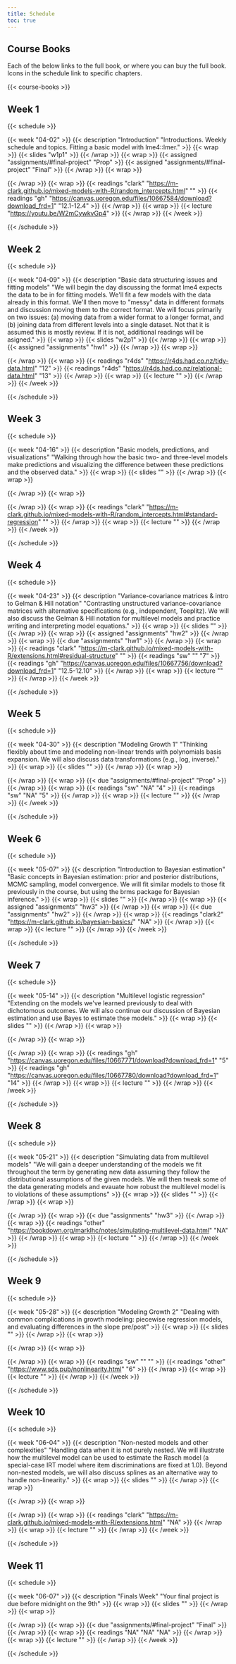 ```yaml
---
title: Schedule
toc: true
---
```





## Course Books
Each of the below links to the full book, or where you can buy the full book. 
Icons in the schedule link to specific chapters.

{{< course-books >}}


 ## Week 1 
 {{< schedule >}}

{{< week "04-02" >}}
  {{< description "Introduction" "Introductions. Weekly schedule and topics. Fitting a basic model with lme4::lmer." >}}
  {{< wrap >}}
{{< slides "w1p1" >}}
{{< /wrap >}}
  {{< wrap >}}
{{< assigned "assignments/#final-project" "Prop" >}}
{{< assigned "assignments/#final-project" "Final" >}}
{{< /wrap >}}
  {{< wrap >}}

{{< /wrap >}}
  {{< wrap >}}
{{< readings "clark" "https://m-clark.github.io/mixed-models-with-R/random_intercepts.html" "" >}}
{{< readings "gh" "https://canvas.uoregon.edu/files/10667584/download?download_frd=1" "12.1-12.4" >}}
{{< /wrap >}}
  {{< wrap >}}
{{< lecture "https://youtu.be/W2mCywkvGp4" >}}
{{< /wrap >}}
{{< /week >}}

{{< /schedule >}}
 ## Week 2 
 {{< schedule >}}

{{< week "04-09" >}}
  {{< description "Basic data structuring issues and fitting models" "We will begin the day discussing the format lme4 expects the data to be in for fitting models. We'll fit a few models with the data already in this format. We'll then move to "messy" data in different formats and discussion moving them to the correct format. We will focus primarily on two issues: (a) moving data from a wider format to a longer format, and (b) joining data from different levels into a single dataset. Not that it is assumed this is mostly review. If it is not, additional readings will be asigned." >}}
  {{< wrap >}}
{{< slides "w2p1" >}}
{{< /wrap >}}
  {{< wrap >}}
{{< assigned "assignments" "hw1" >}}
{{< /wrap >}}
  {{< wrap >}}

{{< /wrap >}}
  {{< wrap >}}
{{< readings "r4ds" "https://r4ds.had.co.nz/tidy-data.html" "12" >}}
{{< readings "r4ds" "https://r4ds.had.co.nz/relational-data.html" "13" >}}
{{< /wrap >}}
  {{< wrap >}}
{{< lecture "" >}}
{{< /wrap >}}
{{< /week >}}

{{< /schedule >}}
 ## Week 3 
 {{< schedule >}}

{{< week "04-16" >}}
  {{< description "Basic models, predictions, and visualizations" "Walking through how the basic two- and three-level models make predictions and visualizing the difference between these predictions and the observed data." >}}
  {{< wrap >}}
{{< slides "" >}}
{{< /wrap >}}
  {{< wrap >}}

{{< /wrap >}}
  {{< wrap >}}

{{< /wrap >}}
  {{< wrap >}}
{{< readings "clark" "https://m-clark.github.io/mixed-models-with-R/random_intercepts.html#standard-regression" "" >}}
{{< /wrap >}}
  {{< wrap >}}
{{< lecture "" >}}
{{< /wrap >}}
{{< /week >}}

{{< /schedule >}}
 ## Week 4 
 {{< schedule >}}

{{< week "04-23" >}}
  {{< description "Variance-covariance matrices & intro to Gelman & Hill notation" "Contrasting unstructured variance-covariance matrices with alternative specifications (e.g., independent, Toeplitz). We will also discuss the Gelman & Hill notation for multilevel models and practice writing and interpreting model equations." >}}
  {{< wrap >}}
{{< slides "" >}}
{{< /wrap >}}
  {{< wrap >}}
{{< assigned "assignments" "hw2" >}}
{{< /wrap >}}
  {{< wrap >}}
{{< due "assignments" "hw1" >}}
{{< /wrap >}}
  {{< wrap >}}
{{< readings "clark" "https://m-clark.github.io/mixed-models-with-R/extensions.html#residual-structure" "" >}}
{{< readings "sw" "" "7" >}}
{{< readings "gh" "https://canvas.uoregon.edu/files/10667756/download?download_frd=1" "12.5-12.10" >}}
{{< /wrap >}}
  {{< wrap >}}
{{< lecture "" >}}
{{< /wrap >}}
{{< /week >}}

{{< /schedule >}}
 ## Week 5 
 {{< schedule >}}

{{< week "04-30" >}}
  {{< description "Modeling Growth 1" "Thinking flexibly about time and modeling non-linear trends with polynomials basis expansion. We will also discuss data transformations (e.g., log, inverse)." >}}
  {{< wrap >}}
{{< slides "" >}}
{{< /wrap >}}
  {{< wrap >}}

{{< /wrap >}}
  {{< wrap >}}
{{< due "assignments/#final-project" "Prop" >}}
{{< /wrap >}}
  {{< wrap >}}
{{< readings "sw" "NA" "4" >}}
{{< readings "sw" "NA" "5" >}}
{{< /wrap >}}
  {{< wrap >}}
{{< lecture "" >}}
{{< /wrap >}}
{{< /week >}}

{{< /schedule >}}
 ## Week 6 
 {{< schedule >}}

{{< week "05-07" >}}
  {{< description "Introduction to Bayesian estimation" "Basic concepts in Bayesian estimation: prior and posterior distributions, MCMC sampling, model convergence. We will fit similar models to those fit previously in the course, but using the brms package for Bayesian inference." >}}
  {{< wrap >}}
{{< slides "" >}}
{{< /wrap >}}
  {{< wrap >}}
{{< assigned "assignments" "hw3" >}}
{{< /wrap >}}
  {{< wrap >}}
{{< due "assignments" "hw2" >}}
{{< /wrap >}}
  {{< wrap >}}
{{< readings "clark2" "https://m-clark.github.io/bayesian-basics/" "NA" >}}
{{< /wrap >}}
  {{< wrap >}}
{{< lecture "" >}}
{{< /wrap >}}
{{< /week >}}

{{< /schedule >}}
 ## Week 7 
 {{< schedule >}}

{{< week "05-14" >}}
  {{< description "Multilevel logistic regression" "Extending on the models we've learned previously to deal with dichotomous outcomes. We will also continue our discussion of Bayesian estimation and use Bayes to estimate thse models." >}}
  {{< wrap >}}
{{< slides "" >}}
{{< /wrap >}}
  {{< wrap >}}

{{< /wrap >}}
  {{< wrap >}}

{{< /wrap >}}
  {{< wrap >}}
{{< readings "gh" "https://canvas.uoregon.edu/files/10667771/download?download_frd=1" "5" >}}
{{< readings "gh" "https://canvas.uoregon.edu/files/10667780/download?download_frd=1" "14" >}}
{{< /wrap >}}
  {{< wrap >}}
{{< lecture "" >}}
{{< /wrap >}}
{{< /week >}}

{{< /schedule >}}
 ## Week 8 
 {{< schedule >}}

{{< week "05-21" >}}
  {{< description "Simulating data from multilevel models" "We will gain a deeper understanding of the models we fit throughout the term by generating new data assuming they follow the distributional assumptions of the given models. We will then tweak some of the data generating models and evauate how robust the multilevel model is to violations of these assumptions" >}}
  {{< wrap >}}
{{< slides "" >}}
{{< /wrap >}}
  {{< wrap >}}

{{< /wrap >}}
  {{< wrap >}}
{{< due "assignments" "hw3" >}}
{{< /wrap >}}
  {{< wrap >}}
{{< readings "other" "https://bookdown.org/marklhc/notes/simulating-multilevel-data.html" "NA" >}}
{{< /wrap >}}
  {{< wrap >}}
{{< lecture "" >}}
{{< /wrap >}}
{{< /week >}}

{{< /schedule >}}
 ## Week 9 
 {{< schedule >}}

{{< week "05-28" >}}
  {{< description "Modeling Growth 2" "Dealing with common complications in growth modeling: piecewise regression models, and evaluating differences in the slope pre/post" >}}
  {{< wrap >}}
{{< slides "" >}}
{{< /wrap >}}
  {{< wrap >}}

{{< /wrap >}}
  {{< wrap >}}

{{< /wrap >}}
  {{< wrap >}}
{{< readings "sw" "" "" >}}
{{< readings "other" "https://www.sds.pub/nonlinearity.html" "6" >}}
{{< /wrap >}}
  {{< wrap >}}
{{< lecture "" >}}
{{< /wrap >}}
{{< /week >}}

{{< /schedule >}}
 ## Week 10 
 {{< schedule >}}

{{< week "06-04" >}}
  {{< description "Non-nested models and other complexities" "Handling data when it is not purely nested. We will illustrate how the multilevel model can be used to estimate the Rasch model (a special-case IRT model where item discriminations are fixed at 1.0). Beyond non-nested models, we will also discuss splines as an alternative way to handle non-linearity." >}}
  {{< wrap >}}
{{< slides "" >}}
{{< /wrap >}}
  {{< wrap >}}

{{< /wrap >}}
  {{< wrap >}}

{{< /wrap >}}
  {{< wrap >}}
{{< readings "clark" "https://m-clark.github.io/mixed-models-with-R/extensions.html" "NA" >}}
{{< /wrap >}}
  {{< wrap >}}
{{< lecture "" >}}
{{< /wrap >}}
{{< /week >}}

{{< /schedule >}}
 ## Week 11 
 {{< schedule >}}

{{< week "06-07" >}}
  {{< description "Finals Week" "Your final project is due before midnight on the 9th" >}}
  {{< wrap >}}
{{< slides "" >}}
{{< /wrap >}}
  {{< wrap >}}

{{< /wrap >}}
  {{< wrap >}}
{{< due "assignments/#final-project" "Final" >}}
{{< /wrap >}}
  {{< wrap >}}
{{< readings "NA" "NA" "NA" >}}
{{< /wrap >}}
  {{< wrap >}}
{{< lecture "" >}}
{{< /wrap >}}
{{< /week >}}

{{< /schedule >}}

